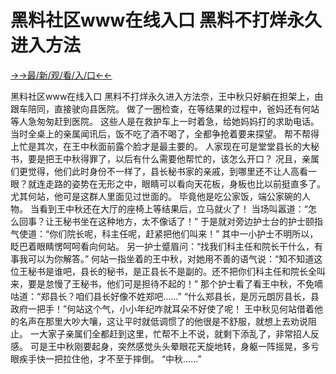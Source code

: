 # 黑料社区www在线入口 黑料不打烊永久进入方法


<a href="https://hyp.senfoop.com?https://github.com">→→最/新/观/看/入/口←←</a>



黑料社区www在线入口 黑料不打烊永久进入方法奈，王中秋只好躺在担架上，由跟车陪同，直接驶向县医院。
做了一圈检查，在等结果的过程中，爸妈还有何站等人急匆匆赶到医院。
这些人是在救护车上一时着急，给她妈妈打的求助电话。
当时全桌上的亲属闻讯后，饭不吃了酒不喝了，全都争抢着要来探望。
帮不帮得上忙是其次，在王中秋面前露个脸才是最主要的。
人家现在可是堂堂县长的大秘书，要是把王中秋得罪了，以后有什么需要他帮忙的，该怎么开口？
况且，亲属们更觉得，他们此时身份不一样了，县长秘书家的亲戚，到哪里还不让人高看一眼？就连走路的姿势在无形之中，眼睛可以看向天花板，身板也比以前挺直多了。
尤其何站，他可是这群人里面见过世面的。
毕竟他是吃公家饭，端公家碗的人物。
当看到王中秋还在大厅的座椅上等结果后，立马就火了！
当场叫嚣道：“怎么回事？让王秘书坐在这种地方，太不像话了！”
于是就对旁边护士台的护士颐指气使道：“你们院长呢，科主任呢，赶紧把他们叫来！”
其中一小护士不明所以，眨巴着眼睛愣呵呵看向何站。
另一护士蹙眉问：“找我们科主任和院长干什么，有事我可以为你解答。”
何站一指坐着的王中秋，对她用不善的语气说：“知不知道这位王秘书是谁吧，县长的秘书，是正县长不是副的。还不把你们科主任和院长全叫来，要是怠慢了王秘书，他们可是担待不起的！”
那个护士看了看王中秋，不免嘀咕道：“郑县长？咱们县长好像不姓郑吧……”
“什么郑县长，是厉元朗厉县长，县政府一把手！”何站这个气，小小年纪咋就耳朵不好使了呢！
王中秋见何站借着他的名声在那里大吵大嚷，这让平时就低调惯了的他很是不舒服，就想上去劝说阻止。
一大家子亲属们全都赶到这里，忙帮不上不说，就剩下添乱了，非常招人反感。
可是王中秋刚要起身，突然感觉头头晕眼花天旋地转，身躯一阵摇晃，多亏眼疾手快一把拉住他，才不至于摔倒。
“中秋……”
